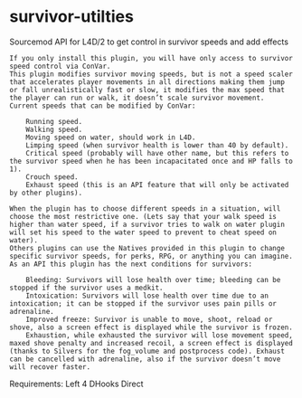 # survivor-utilties
Sourcemod API for L4D/2 to get control in survivor speeds and add effects

    If you only install this plugin, you will have only access to survivor speed control via ConVar.
    This plugin modifies survivor moving speeds, but is not a speed scaler that accelerates player movements in all directions making them jump or fall unrealistically fast or slow, it modifies the max speed that the player can run or walk, it doesn’t scale survivor movement.
    Current speeds that can be modified by ConVar:

        Running speed.
        Walking speed.
        Moving speed on water, should work in L4D.
        Limping speed (when survivor health is lower than 40 by default).
        Critical speed (probably will have other name, but this refers to the survivor speed when he has been incapacitated once and HP falls to 1).
        Crouch speed.
        Exhaust speed (this is an API feature that will only be activated by other plugins).

    When the plugin has to choose different speeds in a situation, will choose the most restrictive one. (Lets say that your walk speed is higher than water speed, if a survivor tries to walk on water plugin will set his speed to the water speed to prevent to cheat speed on water).
    Others plugins can use the Natives provided in this plugin to change specific survivor speeds, for perks, RPG, or anything you can imagine.
    As an API this plugin has the next conditions for survivors:

        Bleeding: Survivors will lose health over time; bleeding can be stopped if the survivor uses a medkit.
        Intoxication: Survivors will lose health over time due to an intoxication; it can be stopped if the survivor uses pain pills or adrenaline.
        Improved freeze: Survivor is unable to move, shoot, reload or shove, also a screen effect is displayed while the survivor is frozen.
        Exhaustion, while exhausted the survivor will lose movement speed, maxed shove penalty and increased recoil, a screen effect is displayed (thanks to Silvers for the fog_volume and postprocess code). Exhaust can be cancelled with adrenaline, also if the survivor doesn’t move will recover faster.

Requirements:
        Left 4 DHooks Direct
